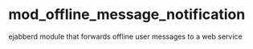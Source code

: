 # mod_offline_message_notification
ejabberd module that forwards offline user messages to a web service
